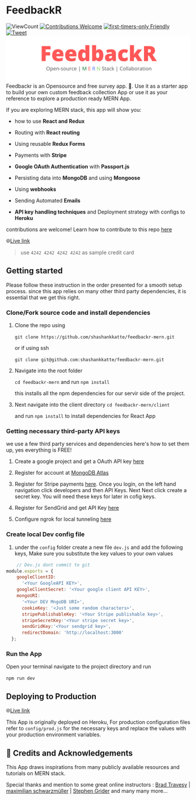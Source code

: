 
# FeedbackR

![ViewCount](https://views.whatilearened.today/views/github/shashankkatte/feedbackr-mern.svg?cache=remove)
[![Contributions Welcome](https://img.shields.io/badge/Contributions-welcome-success.svg?style=flat-square)](./CONTRIBUTING.md)
[![first-timers-only Friendly](https://img.shields.io/badge/first--timers--only-friendly-blue.svg)](https://www.firsttimersonly.com/)
[![Tweet](https://img.shields.io/twitter/url/http/shields.io.svg?style=social)](https://twitter.com/intent/tweet?text=Contribute%20To%20This%20Project.%20An%20Open-Source%20project%20MERN%20stack.%20By%20@shashankkatte&url=https://github.com/shashankkatte/feedbackr-mern&hashtags=100DaysofCode 'Tweet this project')
![Feedbackr](Feedbackr-banner.png)
Feedbackr is an Opensource and free survey app. :memo:. Use it as a starter app to build your own custom feedback collection App or use it as your reference to explore a production ready MERN App.

If you are exploring MERN stack, this app will show you:

- how to use **React and Redux**

- Routing with **React routing**

- Using reusable **Redux Forms**

- Payments with **Stripe**

- **Google OAuth Authentication** with **Passport.js**

- Persisting data into **MongoDB** and using **Mongoose**

- Using **webhooks** 

- Sending Automated **Emails**

- **API key handling techniques** and  Deployment strategy with configs to **Heroku**

contributions are welcome! Learn how to contribute to this repo [here](./CONTRIBUTING.md)


:globe_with_meridians:[Live link](https://feedbakr-mern.herokuapp.com/) 
> use `4242 4242 4242 4242` as sample credit card

## Getting started

Please follow these instruction in the order presented for a smooth setup process. since this app relies on many other third party dependencies, it is essential that we get this right.

### Clone/Fork source code and install dependencies

 1. Clone the repo using 

    `git clone https://github.com/shashankkatte/feedbackr-mern.git` 

    or if using ssh

    `git clone git@github.com:shashankkatte/feedbackr-mern.git`

 2. Navigate into the root folder 
 
    `cd feedbackr-mern` and run `npm install` 
    
    this installs all the npm dependencies for our servir side of the project.

 3. Next navigate into the client directory 
 `cd feedbackr-mern/client` 
 
    and run  `npm install`
  to install dependencies for React App

### Getting necessary third-party API keys

we use a few third party services and dependencies here's how to set them up, yes everything is FREE!

1. Create a google project and get a OAuth API key [here](Docs/googleAuth.md)

2. Register for account at [MongoDB Atlas](Docs/mongoAtlas.md)

3. Register for Stripe payments [here](https://stripe.com). Once you login, on the left hand navigation click developers and then API Keys. Next Next click create a secret key. You will need these keys for later in cofig keys.

4. Register for SendGrid and get API Key [here](Docs/sendgridMail.md)

5. Configure ngrok for local tunneling [here](Docs/ngrok.md)

### Create local Dev config file

1. under the `config` folder create a new file `dev.js` and add the following keys, Make sure you substitute the key values to your own values

```javascript
    // Dev.js dont commit to git
module.exports = {
    googleClientID:
      '<Your GoogleAPI KEY>',
    googleClientSecret: '<Your google client API KEY>',
    mongoURI:
      '<Your DEV MngoDB URI>',
      cookieKey: '<Just some random characters>',
      stripePublishableKey: '<Your Stripe publishable key>',
      stripeSecretKey:'<Your stripe secret key>',
      sendGridKey:'<Your sendgrid key>',
      redirectDomain: 'http://localhost:3000'
  };
```

### Run the App

Open your terminal navigate to the project directory and run

`npm run dev`

## Deploying to Production

:globe_with_meridians:[Live link](https://feedbakr-mern.herokuapp.com/)

This App is originally deployed on Heroku, For production configuration files refer to `config/prod.js` for the necessary keys and replace the values with your production environment variables.

## :pray: Credits and Acknowledgements

This App draws inspirations from many publicly available resources and tutorials on MERN stack.

Special thanks and mention to some great online instructors : [Brad Travesy](https://www.youtube.com/channel/UC29ju8bIPH5as8OGnQzwJyA) | [maximilian schwarzmüller](https://academind.com/) | [Stephen Grider](https://twitter.com/ste_grider?lang=en) and many many more...
